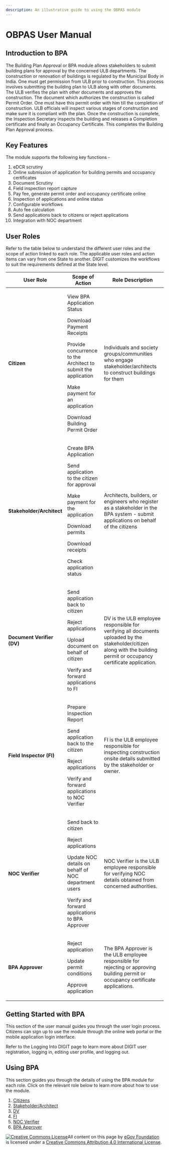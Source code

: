 ```yaml
---
description: An illustrative guide to using the OBPAS module
---
```


# OBPAS User Manual

## **Introduction to BPA**

The Building Plan Approval or BPA module allows stakeholders to submit building plans for approval by the concerned ULB departments. The construction or renovation of buildings is regulated by the Municipal Body in India. One must get permission from ULB prior to construction. This process involves submitting the building plan to ULB along with other documents. The ULB verifies the plan with other documents and approves the construction. The document which authorizes the construction is called Permit Order. One must have this permit order with him till the completion of construction. ULB officials will inspect various stages of construction and make sure it is compliant with the plan. Once the construction is complete, the Inspection Secretary inspects the building and releases a Completion certificate and finally an Occupancy Certificate. This completes the Building Plan Approval process.

## Key Features

The module supports the following key functions -

1. eDCR scrutiny
2. Online submission of application for building permits and occupancy certificates
3. Document Scrutiny
4. Field inspection report capture
5. Pay fee, generate permit order and occupancy certificate online
6. Inspection of applications and online status
7. Configurable workflows
8. Auto fee calculation
9. Send applications back to citizens or reject applications
10. Integration with NOC department

## User Roles

Refer to the table below to understand the different user roles and the scope of action linked to each role. The applicable user roles and action items can vary from one State to another. DIGIT customizes the workflows to suit the requirements defined at the State level.

| **User Role**              | **Scope of Action**                                                                                                                                                                                                | **Role Description**                                                                                                                                                    |
| -------------------------- | ------------------------------------------------------------------------------------------------------------------------------------------------------------------------------------------------------------------ | ----------------------------------------------------------------------------------------------------------------------------------------------------------------------- |
| **Citizen**                | <p>View BPA Application Status</p><p>Download Payment Receipts</p><p>Provide concurrence to the Architect to submit the application</p><p>Make payment for an application</p><p>Download Building Permit Order</p> | Individuals and society groups/communities who engage stakeholder/architects to construct buildings for them                                                            |
| **Stakeholder/Architect**  | <p>Create BPA Application</p><p>Send application to the citizen for approval</p><p>Make payment for the application</p><p>Download permits</p><p>Download receipts</p><p>Check application status</p>              | Architects, builders, or engineers who register as a stakeholder in the BPA system - submit applications on behalf of the citizens                                      |
| **Document Verifier (DV)** | <p>Send application back to citizen</p><p>Reject applications</p><p>Upload document on behalf of citizen</p><p>Verify and forward applications to FI</p>                                                           | DV is the ULB employee responsible for verifying all documents uploaded by the stakeholder/citizen along with the building permit or occupancy certificate application. |
| **Field Inspector (FI)**   | <p>Prepare Inspection Report</p><p>Send application back to the citizen</p><p>Reject applications</p><p>Verify and forward applications to NOC Verifier</p>                                                        | FI is the ULB employee responsible for inspecting construction onsite details submitted by the stakeholder or owner.                                                    |
| **NOC Verifier**           | <p>Send back to citizen</p><p>Reject applications</p><p>Update NOC details on behalf of NOC department users</p><p>Verify and forward applications to BPA Approver<br></p>                                         | NOC Verifier is the ULB employee responsible for verifying NOC details obtained from concerned authorities.                                                             |
| **BPA Approver**           | <p>Reject application</p><p>Update permit conditions</p><p>Approve application</p>                                                                                                                                 | The BPA Approver is the ULB employee responsible for rejecting or approving building permit or occupancy certificate applications.                                      |

## **Getting Started with BPA**

This section of the user manual guides you through the user login process. Citizens can sign up to use the module through the online web portal or the mobile application login interface.

Refer to the Logging Into DIGIT page to learn more about DIGIT user registration, logging in, editing user profile, and logging out.

## **Using BPA**

This section guides you through the details of using the BPA module for each role. Click on the relevant role below to learn more about how to use the module.

1. [Citizens](obpas-citizen-user-manual.md#citizens)
2. [Stakeholder/Architect](obpas-citizen-user-manual.md#stakeholders)
3. [DV](obpas-employee-user-manual.md#document-verifier-dv)
4. [FI](obpas-employee-user-manual.md#field-inspector-fi)
5. [NOC Verifier](obpas-employee-user-manual.md#noc-verifier)
6. [BPA Approver](obpas-employee-user-manual.md#bpa-approver)

[![Creative Commons License](https://i.creativecommons.org/l/by/4.0/80x15.png)](http://creativecommons.org/licenses/by/4.0/)All content on this page by [eGov Foundation ](https://egov.org.in/)is licensed under a [Creative Commons Attribution 4.0 International License](http://creativecommons.org/licenses/by/4.0/).

